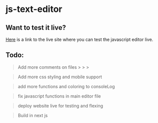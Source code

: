 # js-text-editor

## Want to test it live?

[Here](https://thatguyjamal.github.io/js-text-editor/) is a link to the live site where you can test the javascript editor live.

## Todo:

> Add more comments on files > > >

> Add more css styling and mobile support

> add more functions and coloring to consoleLog

> fix javascript functions in main editor file

> deploy website live for testing and flexing

> Build in next js
